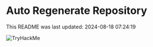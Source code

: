 # Auto Regenerate Repository

This README was last updated: 2024-08-18 07:24:19

 ![TryHackMe](https://tryhackme.com/badge/533634)